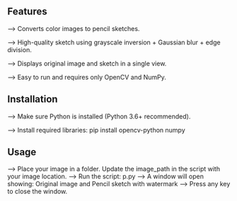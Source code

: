 Features
---------
--> Converts color images to pencil sketches.

--> High-quality sketch using grayscale inversion + Gaussian blur + edge division.

--> Displays original image and sketch in a single view.

--> Easy to run and requires only OpenCV and NumPy.

Installation
------------
--> Make sure Python is installed (Python 3.6+ recommended).

--> Install required libraries: pip install opencv-python numpy

Usage
-----
--> Place your image in a folder. Update the image_path in the script with your image location.
--> Run the script: p.py
--> A window will open showing: Original image and Pencil sketch with watermark
--> Press any key to close the window.
